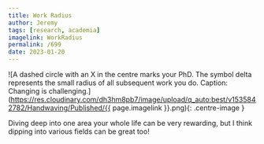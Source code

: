 ```yaml
---
title: Work Radius
author: Jeremy
tags: [research, academia]
imagelink: WorkRadius
permalink: /699
date: 2023-01-20
---
```


![A dashed circle with an X in the centre marks your PhD. The symbol delta represents the small radius of all subsequent work you do. Caption: Changing is challenging.](https://res.cloudinary.com/dh3hm8pb7/image/upload/q_auto:best/v1535842782/Handwaving/Published/{{ page.imagelink }}.png){: .centre-image }

Diving deep into one area your whole life can be very rewarding, but I think dipping into various fields can be great too!
